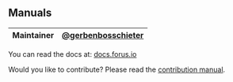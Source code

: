 ## Manuals

Maintainer | [@gerbenbosschieter](https://github.com/gerbenbosschieter)
--- | ---

You can read the docs at: [docs.forus.io](https://manuals.forus.io)

Would you like to contribute? Please read the [contribution manual](https://docs.forus.io/en/knowledge-base/contributing/contribution-manual/).
